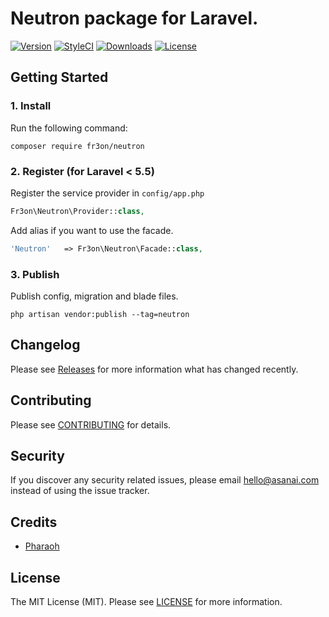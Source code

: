 # Neutron package for Laravel.

[![Version](https://poser.pugx.org/fr3on/neutron/v/stable.svg)](https://github.com/fr3on/neutron/releases)
[![StyleCI](https://styleci.io/repos/102290249/shield?style=flat&branch=master)](https://styleci.io/repos/102290249)
[![Downloads](https://poser.pugx.org/fr3on/neutron/d/total.svg)](https://github.com/fr3on/neutron)
[![License](https://poser.pugx.org/fr3on/neutron/license.svg)](LICENSE.md)

## Getting Started

### 1. Install

Run the following command:

```
composer require fr3on/neutron
```

### 2. Register (for Laravel < 5.5)

Register the service provider in ``config/app.php``

```php
Fr3on\Neutron\Provider::class,
```

Add alias if you want to use the facade.

```php
'Neutron'   => Fr3on\Neutron\Facade::class,
```

### 3. Publish

Publish config, migration and blade files.

```
php artisan vendor:publish --tag=neutron
```

## Changelog

Please see [Releases](../../releases) for more information what has changed recently.

## Contributing

Please see [CONTRIBUTING](CONTRIBUTING.md) for details.

## Security

If you discover any security related issues, please email hello@asanai.com instead of using the issue tracker.

## Credits

- [Pharaoh](https://github.com/fr3on)

## License

The MIT License (MIT). Please see [LICENSE](LICENSE.md) for more information.
